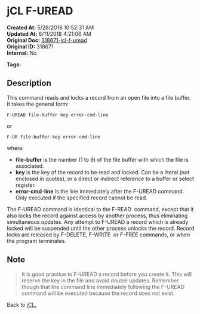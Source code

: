 # jCL F-UREAD

**Created At:** 5/28/2018 10:52:31 AM  
**Updated At:** 6/11/2018 4:21:06 AM  
**Original Doc:** [318671-jcl-f-uread](https://docs.jbase.com/45792-jcl/318671-jcl-f-uread)  
**Original ID:** 318671  
**Internal:** No  

**Tags:**
<badge text='buffer' vertical='middle' />
<badge text='file' vertical='middle' />
<badge text='uread' vertical='middle' />
<badge text='jcl' vertical='middle' />

## Description

This command reads and locks a record from an open file into a file buffer. It takes the general form:

```
F-UREAD file-buffer key error-cmd-line
```

or

```
F-UR file-buffer key error-cmd-line
```

where:

- **file-buffer** is the number (1 to 9) of the file buffer with which the file is associated.
- **key** is the key of the record to be read and locked. Can be a literal (not enclosed in quotes), or a direct or indirect reference to a buffer or select register.
- **error-cmd-line** is the line immediately after the F-UREAD command. Only executed if the specified record cannot be read.

The F-UREAD command is identical to the F-READ  command, except that it also locks the record against access by another process, thus eliminating simultaneous updates. Any attempt to F-UREAD a record which is already locked will be suspended until the other process unlocks the record. Record locks are released by F-DELETE, F-WRITE  or F-FREE commands, or when the program terminates.

## Note

> It is good practice to F-UREAD a record before you create it. This will reserve the key in the file and avoid double updates. Remember though that the command line immediately following the F-UREAD command will be executed because the record does not exist.

Back to [jCL.](./../README.md)
